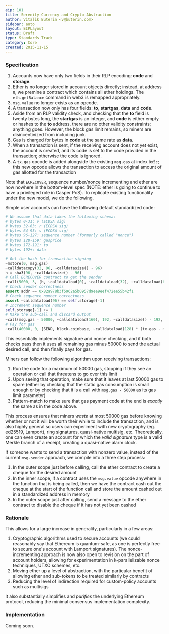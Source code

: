 ```yaml
---
eip: 101
title: Serenity Currency and Crypto Abstraction
author: Vitalik Buterin <v@buterin.com>
sidebar: auto
layout: EIPLayout
status: Draft
type: Standards Track
category: Core
created: 2015-11-15
---
```


### Specification

1.  Accounts now have only two fields in their RLP encoding: **code** and **storage**.
2.  Ether is no longer stored in account objects directly; instead, at address `0`, we premine a contract which contains all ether holdings. The `eth.getBalance` command in web3 is remapped appropriately.
3.  `msg.value` no longer exists as an opcode.
4.  A transaction now only has four fields: **to**, **startgas**, **data** and **code**.
5.  Aside from an RLP validity check, and checking that the **to** field is twenty bytes long, the **startgas** is an integer, and **code** is either empty or hashes to the **to** address, there are no other validity constraints; anything goes. However, the block gas limit remains, so miners are disincentivized from including junk.
6.  Gas is charged for bytes in **code** at the same rate as **data**.
7.  When a transaction is sent, if the receiving account does not yet exist, the account is created, and its code is set to the code provided in the transaction; otherwise the code is ignored.
8.  A `tx.gas` opcode is added alongside the existing `msg.gas` at index `0x5c`; this new opcode allows the transaction to access the original amount of gas allotted for the transaction

Note that `ECRECOVER`, sequence number/nonce incrementing and ether are now nowhere in the bottom-level spec (NOTE: ether is going to continue to have a privileged role in Casper PoS). To replicate existing functionality under the new model, we do the following.

Simple user accounts can have the following default standardized code:

```python
# We assume that data takes the following schema:
# bytes 0-31: v (ECDSA sig)
# bytes 32-63: r (ECDSA sig)
# bytes 64-95: s (ECDSA sig)
# bytes 96-127: sequence number (formerly called "nonce")
# bytes 128-159: gasprice
# bytes 172-191: to
# bytes 192+: data

# Get the hash for transaction signing
~mstore(0, msg.gas)
~calldatacopy(32, 96, ~calldatasize() - 96)
h = sha3(96, ~calldatasize() - 96)
# Call ECRECOVER contract to get the sender
~call(5000, 3, [h, ~calldataload(0), ~calldataload(32), ~calldataload(64)], 128, ref(addr), 32)
# Check sender correctness
assert addr == 0x82a978b3f5962a5b0957d9ee9eef472ee55b42f1
# Check sequence number correctness
assert ~calldataload(96) == self.storage[-1]
# Increment sequence number
self.storage[-1] += 1
# Make the sub-call and discard output
~call(msg.gas - 50000, ~calldataload(160), 192, ~calldatasize() - 192, 0, 0)
# Pay for gas
~call(40000, 0, [SEND, block.coinbase, ~calldataload(128) * (tx.gas - msg.gas + 50000)], 96, 0, 0)
```

This essentially implements signature and nonce checking, and if both checks pass then it uses all remaining gas minus 50000 to send the actual desired call, and then finally pays for gas.

Miners can follow the following algorithm upon receiving transactions:

1.  Run the code for a maximum of 50000 gas, stopping if they see an operation or call that threatens to go over this limit
2.  Upon seeing that operation, make sure that it leaves at last 50000 gas to spare (either by checking that the static gas consumption is small enough or by checking that it is a call with `msg.gas - 50000` as its gas limit parameter)
3.  Pattern-match to make sure that gas payment code at the end is _exactly_ the same as in the code above.

This process ensures that miners _waste_ at most 50000 gas before knowing whether or not it will be worth their while to include the transaction, and is also highly general so users can experiment with new cryptography (eg. ed25519, Lamport), ring signatures, quasi-native multisig, etc. Theoretically, one can even create an account for which the _valid signature_ type is a valid Merkle branch of a receipt, creating a quasi-native alarm clock.

If someone wants to send a transaction with nonzero value, instead of the current `msg.sender` approach, we compile into a three step process:

1.  In the outer scope just before calling, call the ether contract to create a cheque for the desired amount
2.  In the inner scope, if a contract uses the `msg.value` opcode anywhere in the function that is being called, then we have the contract cash out the cheque at the start of the function call and store the amount cashed out in a standardized address in memory
3.  In the outer scope just after calling, send a message to the ether contract to disable the cheque if it has not yet been cashed

### Rationale

This allows for a large increase in generality, particularly in a few
areas:

1.  Cryptographic algorithms used to secure accounts (we could reasonably say that Ethereum is quantum-safe, as one is perfectly free to secure one's account with Lamport signatures). The nonce-incrementing approach is now also open to revision on the part of account holders, allowing for experimentation in k-parallelizable nonce techniques, UTXO schemes, etc.
2.  Moving ether up a level of abstraction, with the particular benefit of allowing ether and sub-tokens to be treated similarly by contracts
3.  Reducing the level of indirection required for custom-policy accounts such as multisigs

It also substantially simplifies and _purifies_ the underlying Ethereum protocol, reducing the minimal consensus implementation complexity.

### Implementation

Coming soon.
